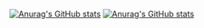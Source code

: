 [![Anurag's GitHub stats](https://github-readme-stats.vercel.app/api/top-langs/?username=TriPham95&count_private=true&show_icons=true&theme=tokyonight)](https://github.com/anuraghazra/github-readme-stats)
[![Anurag's GitHub stats](https://github-readme-stats.vercel.app/api/?username=TriPham95&count_private=true&show_icons=true&theme=tokyonight&layout=compact)](https://github.com/anuraghazra/github-readme-stats)
